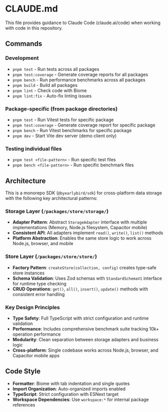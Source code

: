 # CLAUDE.md

This file provides guidance to Claude Code (claude.ai/code) when working with code in this repository.

## Commands

### Development
- `pnpm test` - Run tests across all packages
- `pnpm test:coverage` - Generate coverage reports for all packages
- `pnpm bench` - Run performance benchmarks across all packages
- `pnpm build` - Build all packages
- `pnpm lint` - Check code with Biome
- `pnpm lint:fix` - Auto-fix linting issues

### Package-specific (from package directories)
- `pnpm test` - Run Vitest tests for specific package
- `pnpm test:coverage` - Generate coverage report for specific package
- `pnpm bench` - Run Vitest benchmarks for specific package
- `pnpm dev` - Start Vite dev server (demo client only)

### Testing individual files
- `pnpm test <file-pattern>` - Run specific test files
- `pnpm bench <file-pattern>` - Run specific benchmark files

## Architecture

This is a monorepo SDK (`@byearlybird/sdk`) for cross-platform data storage with the following key architectural patterns:

### Storage Layer (`/packages/store/storage/`)
- **Adapter Pattern**: Abstract `StorageAdapter` interface with multiple implementations (Memory, Node.js filesystem, Capacitor mobile)
- **Consistent API**: All adapters implement `read()`, `write()`, `list()` methods
- **Platform Abstraction**: Enables the same store logic to work across Node.js, browser, and mobile

### Store Layer (`/packages/store/store/`)
- **Factory Pattern**: `createStore(collection, config)` creates type-safe store instances
- **Schema Validation**: Uses Zod schemas with `StandardSchemaV1` interface for runtime type checking
- **CRUD Operations**: `get()`, `all()`, `insert()`, `update()` methods with consistent error handling

### Key Design Principles
- **Type Safety**: Full TypeScript with strict configuration and runtime validation
- **Performance**: Includes comprehensive benchmark suite tracking 10k+ operation performance
- **Modularity**: Clean separation between storage adapters and business logic
- **Cross-platform**: Single codebase works across Node.js, browser, and Capacitor mobile apps

## Code Style
- **Formatter**: Biome with tab indentation and single quotes
- **Import Organization**: Auto-organized imports enabled
- **TypeScript**: Strict configuration with ESNext target
- **Workspace Dependencies**: Use `workspace:*` for internal package references